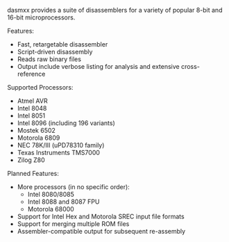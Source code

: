 dasmxx provides a suite of disassemblers for a variety of popular 8-bit and 16-bit microprocessors.

Features:
  * Fast, retargetable disassembler
  * Script-driven disassembly
  * Reads raw binary files
  * Output include verbose listing for analysis and extensive cross-reference

Supported Processors:
  * Atmel AVR
  * Intel 8048
  * Intel 8051
  * Intel 8096 (including 196 variants)
  * Mostek 6502
  * Motorola 6809
  * NEC 78K/III (uPD78310 family)
  * Texas Instruments TMS7000
  * Zilog Z80

Planned Features:
  * More processors (in no specific order):
    * Intel 8080/8085
    * Intel 8088 and 8087 FPU
    * Motorola 68000
  * Support for Intel Hex and Motorola SREC input file formats
  * Support for merging multiple ROM files
  * Assembler-compatible output for subsequent re-assembly
  

